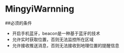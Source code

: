 # MingyiWarnning

##必须的条件

* 开启手机蓝牙，beacon是一种基于蓝牙的技术
* 允许实时获取位置，否则无法监控所在区域
* 允许接收推送消息，否则无法接收到地理位置的提醒信息
